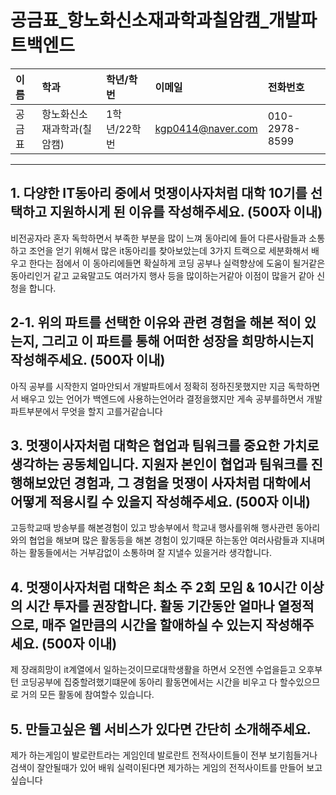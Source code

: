 # 공금표_항노화신소재과학과칠암캠_개발파트백엔드

|이름|학과|학년/학번|이메일|전화번호
|:-|:-|:-|:-|:-|
|공금표|항노화신소재과학과(칠암캠)|1학년/22학번|kgp0414@naver.com|010-2978-8599|

---
## 1. 다양한 IT동아리 중에서 멋쟁이사자처럼 대학 10기를 선택하고 지원하시게 된 이유를 작성해주세요. (500자 이내)
비전공자라 혼자 독학하면서 부족한 부분을 많이 느껴 동아리에 들어 다른사람들과 소통하고 조언을 얻기 위해서 많은 it동아리를 찾아보았는데 3가지 트랙으로 세분화해서 배우고 한다는 점에서 이 동아리에들면 확실하게 코딩 공부나 실력향상에 도움이 될거같은 동아리인거 같고 교육말고도 여러가지 행사 등을 많이하는거같아 이점이 많을거 같아 신청을 합니다.

## 2-1. 위의 파트를 선택한 이유와 관련 경험을 해본 적이 있는지, 그리고 이 파트를 통해 어떠한 성장을 희망하시는지 작성해주세요. (500자 이내)
아직 공부를 시작한지 얼마안되서 개발파트에서 정확히 정하진못했지만 지금 독학하면서 배우고 있는 언어가 백엔드에 사용하는언어라 결정을했지만 게속 공부를하면서 개발파트부분에서 무엇을 할지 고를거같습니다

## 3. 멋쟁이사자처럼 대학은 협업과 팀워크를 중요한 가치로 생각하는 공동체입니다. 지원자 본인이 협업과 팀워크를 진행해보았던 경험과, 그 경험을 멋쟁이 사자처럼 대학에서 어떻게 적용시킬 수 있을지 작성해주세요. (500자 이내)
고등학교때 방송부를 해본경험이 있고 방송부에서 학교내 행사를위해 행사관련 동아리와의 협업을 해보며 많은 활동등을 해본 경험이 있기때문 하는동안 여러사람들과 지내며 하는 활동들에서는 거부감없이 소통하며 잘 지낼수 있을거라 생각합니다.

## 4. 멋쟁이사자처럼 대학은 최소 주 2회 모임 & 10시간 이상의 시간 투자를 권장합니다. 활동 기간동안 얼마나 열정적으로, 매주 얼만큼의 시간을 할애하실 수 있는지 작성해주세요. (500자 이내)
제 장래희망이 it계열에서 일하는것이므로대학생활을 하면서 오전엔 수업을듣고 오후부턴 코딩공부에 집중할려했기떄문에 동아리 활동면에서는 시간을 비우고 다 할수있으므로 거의 모든 활동에 참여할수 있습니다. 

## 5. 만들고싶은 웹 서비스가 있다면 간단히 소개해주세요.
제가 하는게임이 발로란트라는 게임인데 발로란트 전적사이트들이 전부 보기힘들거나 검색이 잘안될때가 있어 배워 실력이된다면 제가하는 게임의 전적사이트를 만들어 보고싶습니다

